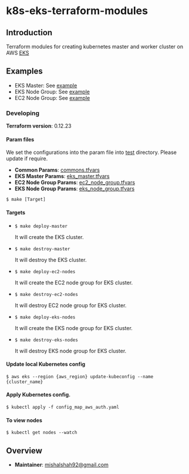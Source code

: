 # k8s-eks-terraform-modules

## Introduction

Terraform modules for creating kubernetes master and worker cluster on AWS [EKS](https://aws.amazon.com/eks/)

## Examples
- EKS Master: See [example](test/eks_master/main.tf)
- EKS Node Group: See [example](test/eks_node-group/main.tf)
- EC2 Node Group: See [example](test/ec2_node_groups/main.tf)

### Developing

**Terraform version**: 0.12.23

#### **Param files**

We set the configurations into the param file into [test](test) directory. Please update if require.

- **Common Params**: [commons.tfvars](test/commons.tfvars)
- **EKS Master Params**: [eks_master.tfvars](test/eks_master.tfvars)
- **EC2 Node Group Params**: [ec2_node_group.tfvars](test/ec2_node_group.tfvars)
- **EKS Node Group Params**: [eks_node_group.tfvars](test/eks_node_group.tfvars)

```shell script
$ make [Target]
```

#### **Targets**

- `$ make deploy-master`

    It will create the EKS cluster.
 
- `$ make destroy-master`

    It will destroy the EKS cluster.    

- `$ make deploy-ec2-nodes`

    It will create the EC2 node group for EKS cluster.
 
- `$ make destroy-ec2-nodes`

    It will destroy EC2 node group for EKS cluster.

- `$ make deploy-eks-nodes`

    It will create the EKS node group for EKS cluster.
 
- `$ make destroy-eks-nodes`

    It will destroy EKS node group for EKS cluster.

#### Update local Kubernetes config
```shell script
$ aws eks --region {aws_region} update-kubeconfig --name {cluster_name}
```

#### Apply Kubernetes config.
```shell script
$ kubectl apply -f config_map_aws_auth.yaml
```

#### To view nodes
```shell script
$ kubectl get nodes --watch
```
    
## Overview

- **Maintainer**: mishalshah92@gmail.com
